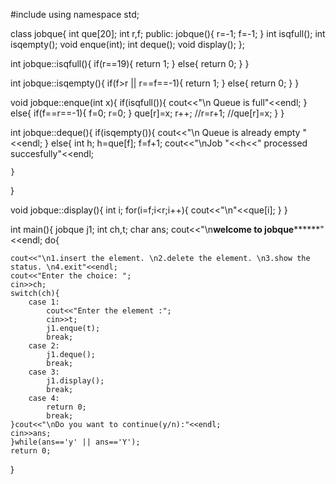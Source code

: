 #include<iostream>
using namespace std;

class jobque{
	int que[20];
	int r,f;
	public:
		jobque(){
			r=-1;
			f=-1;
		}
		int isqfull();
		int isqempty();
		void enque(int);
		int deque();
		void display();
};

int jobque::isqfull(){
	if(r==19){
		return 1;
	}
	else{
		return 0;
	}
}

int jobque::isqempty(){
	if(f>r || r==f==-1){
		return 1;
	}
	else{
		return 0;
	}
}

void jobque::enque(int x){
	if(isqfull()){
		cout<<"\n Queue is full"<<endl;
	}
	else{
		if(f==r==-1){
			f=0;
			r=0;
		}
		que[r]=x;
		r++;
		//r=r+1;
		//que[r]=x;
	}
}

int jobque::deque(){
	if(isqempty()){
		cout<<"\n Queue is already empty "<<endl;
	}
	else{
		int h;
		h=que[f];
		f=f+1;
		cout<<"\nJob "<<h<<" processed succesfully"<<endl;
		
	}
}

void jobque::display(){
	int i;
	for(i=f;i<r;i++){
		cout<<"\n"<<que[i];
	}
}

int main(){
	jobque j1;
	int ch,t;
	char ans;
	cout<<"\n********************welcome to jobque**************************"<<endl;
	do{
	
	cout<<"\n1.insert the element. \n2.delete the element. \n3.show the status. \n4.exit"<<endl;
	cout<<"Enter the choice: ";
	cin>>ch;
	switch(ch){
		case 1:
			cout<<"Enter the element :";
			cin>>t;
			j1.enque(t);
			break;
		case 2:
			j1.deque();
			break;
		case 3:
			j1.display();
			break;
		case 4:
			return 0;
			break;
	}cout<<"\nDo you want to continue(y/n):"<<endl;
	cin>>ans;
	}while(ans=='y' || ans=='Y');
	return 0;
}
